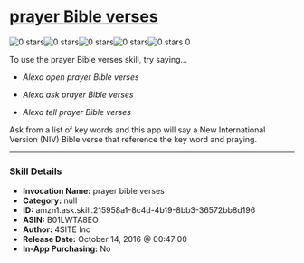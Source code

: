 # [prayer Bible verses](http://alexa.amazon.com/#skills/amzn1.ask.skill.215958a1-8c4d-4b19-8bb3-36572bb8d196)
![0 stars](../../images/ic_star_border_black_18dp_1x.png)![0 stars](../../images/ic_star_border_black_18dp_1x.png)![0 stars](../../images/ic_star_border_black_18dp_1x.png)![0 stars](../../images/ic_star_border_black_18dp_1x.png)![0 stars](../../images/ic_star_border_black_18dp_1x.png) 0

To use the prayer Bible verses skill, try saying...

* *Alexa open prayer Bible verses*

* *Alexa ask prayer Bible verses*

* *Alexa tell prayer Bible verses*

Ask from a list of key words and this app will say a New International Version (NIV) Bible verse that reference the key word and praying.

***

### Skill Details

* **Invocation Name:** prayer bible verses
* **Category:** null
* **ID:** amzn1.ask.skill.215958a1-8c4d-4b19-8bb3-36572bb8d196
* **ASIN:** B01LWTA8EO
* **Author:** 4SITE Inc
* **Release Date:** October 14, 2016 @ 00:47:00
* **In-App Purchasing:** No

